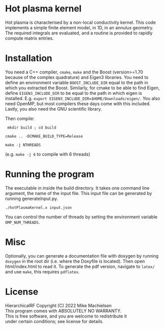 # Hot plasma kernel

Hot plasma is characterised by a non-local conductivity kernel.
This code implements a simple finite element model, in 1D, in an annulus geometry.
The required integrals are evaluated, and a routine is provided to rapidly compute matrix entries.

# Installation
You need a C++ compiler, `cmake`, `make` and the Boost (version>=1.70 because of the complex quadrature) and Eigen3 libraries.
You need to define an environment variable `BOOST_INCLUDE_DIR` equal to the path in which you extracted the Boost.
Similarly, for cmake to be able to find Eigen, define `EIGEN3_INCLUDE_DIR` to be equal to the path in which eigen is installed.
E.g. `export EIGEN3_INCLUDE_DIR=$HOME/Downloads/eigen/`. You also need OpenMP, but most compilers these days come with this included.
Lastly, you also need the GNU scientific library.

Then compile:

` mkdir build ; cd build`

`cmake .. -DCMAKE_BUILD_TYPE=Release`

`make -j NTHREADS`

(e.g. `make -j 6` to compile with 6 threads)

# Running the program
The executable in inside the build directory. It takes one command line argument, the name of the input file. This input file can be generated by running generateInput.py.

`./hotPlasmaKernel.x input.json`

You can control the number of threads by setting the environment variable `OMP_NUM_THREADS`.

# Misc

Optionally, you can generate a documentation file with doxygen by running `doxygen` in the root dir (i.e. where the Doxyfile is located).
Then open html/index.html to read it. To generate the pdf version, navigate to `latex/` and use `make`, this requires `pdflatex`.

# License
HierarchicalRF  Copyright (C) 2022  Mike Machielsen\
This program comes with ABSOLUTELY NO WARRANTY.\
This is free software, and you are welcome to redistribute it\
under certain conditions; see license for details.